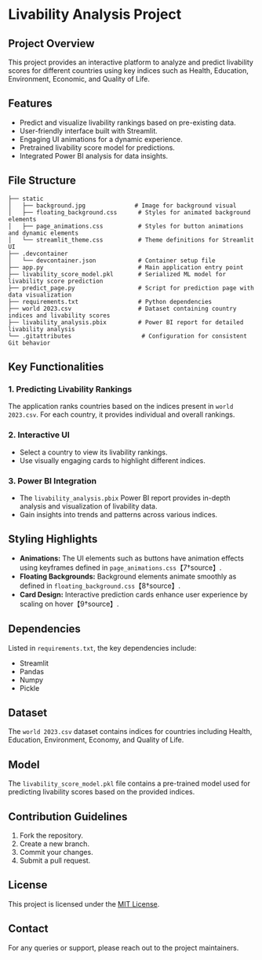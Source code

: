 # Livability Analysis Project

## Project Overview
This project provides an interactive platform to analyze and predict livability scores for different countries using key indices such as Health, Education, Environment, Economic, and Quality of Life.

## Features
- Predict and visualize livability rankings based on pre-existing data.
- User-friendly interface built with Streamlit.
- Engaging UI animations for a dynamic experience.
- Pretrained livability score model for predictions.
- Integrated Power BI analysis for data insights.

## File Structure
```plaintext
├── static 
│   ├── background.jpg              # Image for background visual
│   ├── floating_background.css      # Styles for animated background elements
│   ├── page_animations.css          # Styles for button animations and dynamic elements
│   └── streamlit_theme.css          # Theme definitions for Streamlit UI
├── .devcontainer
│   └── devcontainer.json            # Container setup file
├── app.py                           # Main application entry point
├── livability_score_model.pkl       # Serialized ML model for livability score prediction
├── predict_page.py                  # Script for prediction page with data visualization
├── requirements.txt                 # Python dependencies
├── world 2023.csv                   # Dataset containing country indices and livability scores
├── livability_analysis.pbix         # Power BI report for detailed livability analysis
└── .gitattributes                    # Configuration for consistent Git behavior
```

## Key Functionalities
### 1. Predicting Livability Rankings
The application ranks countries based on the indices present in `world 2023.csv`. For each country, it provides individual and overall rankings.

### 2. Interactive UI
- Select a country to view its livability rankings.
- Use visually engaging cards to highlight different indices.

### 3. Power BI Integration
- The `livability_analysis.pbix` Power BI report provides in-depth analysis and visualization of livability data.
- Gain insights into trends and patterns across various indices.

## Styling Highlights
- **Animations:** The UI elements such as buttons have animation effects using keyframes defined in `page_animations.css`【7†source】.
- **Floating Backgrounds:** Background elements animate smoothly as defined in `floating_background.css`【8†source】.
- **Card Design:** Interactive prediction cards enhance user experience by scaling on hover【9†source】.

## Dependencies
Listed in `requirements.txt`, the key dependencies include:
- Streamlit
- Pandas
- Numpy
- Pickle

## Dataset
The `world 2023.csv` dataset contains indices for countries including Health, Education, Environment, Economy, and Quality of Life.

## Model
The `livability_score_model.pkl` file contains a pre-trained model used for predicting livability scores based on the provided indices.

## Contribution Guidelines
1. Fork the repository.
2. Create a new branch.
3. Commit your changes.
4. Submit a pull request.

## License
This project is licensed under the [MIT License](LICENSE).

## Contact
For any queries or support, please reach out to the project maintainers.
